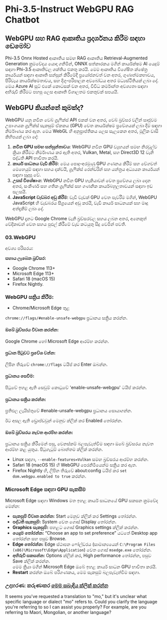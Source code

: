 # Phi-3.5-Instruct WebGPU RAG Chatbot

## WebGPU සහ RAG ආකෘතිය ප්‍රදර්ශනය කිරීම සඳහා ඩෙමෝව

Phi-3.5 Onnx Hosted ආකෘතිය සමඟ RAG ආකෘතිය Retrieval-Augmented Generation ක්‍රමවේදය යොදා ගනිමින්, ONNX සත්කාරකය මගින් කාර්යක්ෂම AI යෙදුම් සඳහා Phi-3.5 ආකෘතිවල ශක්තිය එකතු කරයි. මෙම ආකෘතිය විශේෂිත ක්ෂේත්‍ර කාර්යයන් සඳහා ආකෘති සන්සුන් කිරීමේදී ප්‍රයෝජනවත් වන අතර, ගුණාත්මකභාවය, පිරිවැය කාර්යක්ෂමතාවය, සහ දිගු-පරිපාලන අවබෝධය අතර මධ්‍යස්ථිතියක් ලබා දේ. මෙය Azure AI සූට් එකේ කොටසක් වන අතර, විවිධ කර්මාන්ත අවශ්‍යතා සඳහා අභිරුචි කිරීමට පහසු ලෙස ආකෘති විශාලතම එකතුවක් සපයයි.

## WebGPU කියන්නේ කුමක්ද?  
WebGPU යනු නවීන වෙබ් ග්‍රැෆික්ස් API එකක් වන අතර, වෙබ් බ්‍රව්සර වලින් සෘජුවම උපාංගයක ග්‍රැෆික්ස් සැකසුම් ඒකකය (GPU) වෙත කාර්යක්ෂම ප්‍රවේශයක් ලබා දීම සඳහා නිර්මාණය කර ඇත. මෙය WebGL හි අනුප්‍රාප්තිකය ලෙස සැලකෙන අතර, මූලික වාසි කිහිපයක් ලබා දේ:

1. **නවීන GPU සමඟ සන්සුන්තාවය**: WebGPU නවීන GPU ව්‍යුහයන් සමඟ නිරවුල්ව ක්‍රියා කිරීමට නිර්මාණය කර ඇති අතර, Vulkan, Metal, සහ Direct3D 12 වැනි පද්ධති API භාවිතා කරයි.
2. **කාර්ය සාධනය වැඩි කිරීම**: මෙය පොදු-අරමුණු GPU ගණනය කිරීම් සහ වේගවත් මෙහෙයුම් සඳහා සහය දක්වයි, ග්‍රැෆික්ස් රෙන්ඩරින් සහ යන්ත්‍රය අධ්‍යයන කාර්යයන් සඳහා සුදුසු වේ.
3. **උසස් විශේෂාංග**: WebGPU නවීන GPU හැකියාවන් වෙත ප්‍රවේශය ලබා දෙන අතර, සංකීර්ණ සහ ගතික ග්‍රැෆික්ස් සහ ගණනික කාර්යබහුලතාවයන් සඳහා ඉඩ සලසයි.
4. **JavaScript වැඩබර අඩු කිරීම**: වැඩි වැඩක් GPU වෙත පැවරීම මගින්, WebGPU JavaScript හි වැඩබරය සීග්‍රයෙන් අඩු කරයි, වැඩි කාර්ය සාධනයක් සහ මෘදු අත්දැකීම් ලබා දේ.

WebGPU දැනට Google Chrome වැනි බ්‍රව්සරවල සහය ලබන අතර, අනෙකුත් වේදිකාවන් වෙත සහය පුළුල් කිරීමේ වැඩ කටයුතු සිදු වෙමින් පවතී.

### 03.WebGPU  
අවශ්‍ය පරිසරය:

**සහාය ලැබෙන බ්‍රව්සර:**
- Google Chrome 113+
- Microsoft Edge 113+
- Safari 18 (macOS 15)
- Firefox Nightly.

### WebGPU සක්‍රිය කිරීම:

- Chrome/Microsoft Edge තුළ  

`chrome://flags/#enable-unsafe-webgpu` ප්‍රධානය සක්‍රිය කරන්න.

#### ඔබේ බ්‍රව්සරය විවෘත කරන්න:  
Google Chrome හෝ Microsoft Edge ආරම්භ කරන්න.

#### ප්‍රධාන පිටුවට ප්‍රවේශ වන්න:  
ලිපින තීරුවේ `chrome://flags` ටයිප් කර Enter ඔබන්න.

#### ප්‍රධානය සෙවීම:  
පිටුවේ ඉහළ ඇති සෙවුම් කොටුවේ 'enable-unsafe-webgpu' ටයිප් කරන්න.

#### ප්‍රධානය සක්‍රිය කරන්න:  
ප්‍රතිඵල ලැයිස්තුවේ #enable-unsafe-webgpu ප්‍රධානය සොයාගන්න.

ඊට අසල ඇති ඩ්‍රොප්ඩවුන් මෙනුව ක්ලික් කර Enabled තෝරන්න.

#### ඔබේ බ්‍රව්සරය නැවත ආරම්භ කරන්න:  

ප්‍රධානය සක්‍රිය කිරීමෙන් පසු, වෙනස්කම් බලපැවැත්වීම සඳහා ඔබේ බ්‍රව්සරය නැවත ආරම්භ කළ යුතුය. පිටුගැටුම් බොත්තම ක්ලික් කරන්න.

- Linux සඳහා, `--enable-features=Vulkan` සමඟ බ්‍රව්සරය ආරම්භ කරන්න.
- Safari 18 (macOS 15) හි WebGPU පෙරනිමියෙන්ම සක්‍රිය කර ඇත.
- Firefox Nightly හි, ලිපින තීරුවේ about:config ටයිප් කර `set dom.webgpu.enabled to true` කරන්න.

### Microsoft Edge සඳහා GPU සැකසීම

Microsoft Edge සඳහා Windows මත ඉහළ කාර්ය සාධනයේ GPU සකසන ක්‍රමවේද මෙන්න:

- **සැකසුම් විවෘත කරන්න:** Start මෙනුව ක්ලික් කර Settings තෝරන්න.
- **පද්ධති සැකසුම්:** System වෙත ගොස් Display තෝරන්න.
- **Graphics සැකසුම්:** පහළට ගොස් Graphics settings ක්ලික් කරන්න.
- **යෙදුම තෝරන්න:** “Choose an app to set preference” යටතේ Desktop app තෝරන්න සහ පසුව Browse.
- **Edge තෝරන්න:** Edge ස්ථාපන ෆෝල්ඩරය (සාමාන්‍යයෙන් `C:\Program Files (x86)\Microsoft\Edge\Application`) වෙත ගොස් `msedge.exe` තෝරන්න.
- **අභිරුචි සකසන්න:** Options ක්ලික් කර, High performance තෝරන්න, පසුව Save ක්ලික් කරන්න.  
මෙම ක්‍රියා මගින් Microsoft Edge ඔබේ ඉහළ කාර්ය සාධන GPU භාවිතා කරයි.  
- **Restart** කරන්න ඔබේ පරිගණකය, මෙම සැකසුම් බලපැවැත්වීම සඳහා.

### උදාහරණ: කරුණාකර [මෙම සබැඳිය ක්ලික් කරන්න](https://github.com/microsoft/aitour-exploring-cutting-edge-models/tree/main/src/02.ONNXRuntime/01.WebGPUChatRAG)

It seems you've requested a translation to "mo," but it's unclear what specific language or dialect "mo" refers to. Could you clarify the language you're referring to so I can assist you properly? For example, are you referring to Maori, Mongolian, or another language?